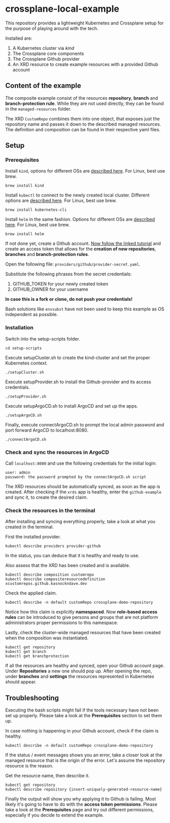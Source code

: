 # crossplane-local-example

This repository provides a lightweight Kubernetes and Crossplane setup for the purpose of playing around with the tech.

Installed are:

1. A Kubernetes cluster via *kind*
2. The Crossplane core components
3. The Crossplane Github provider
4. An XRD resource to create example resources with a provided Github account

## Content of the example

The composite example consist of the resources **repository**, **branch** and **branch-protection rule**.
While they are not used directly, they can be found in the `managed-resources` folder.

The XRD `CustomRepo` combines them into one object, that exposes just the repository name and passes it down to the described managed resources.
The definition and composition can be found in their respective yaml files.

## Setup

### Prerequisites

Install `kind`, options for different OSs are [described here](https://kind.sigs.k8s.io/docs/user/quick-start/#installation).
For Linux, best use brew.

`brew install kind`

Install `kubectl` to connect to the newly created local cluster. Different options are [described here](https://kubernetes.io/docs/tasks/tools/#kubectl).
For Linux, best use brew.

`brew install kubernetes-cli`

Install `helm` in the same fashion. Options for different OSs are [described here](https://helm.sh/docs/intro/install/).
For Linux, best use brew.

`brew install helm`

If not done yet, create a Github account.
[Now follow the linked tutorial](https://docs.github.com/en/authentication/keeping-your-account-and-data-secure/creating-a-personal-access-token) and create an access token 
that allows for the **creation of new repositories**, **branches** and **branch-protection rules**.

Open the following file: `providers/github/provider-secret.yaml`.

Substitute the following phrases from the secret credentials: 

1. GITHUB_TOKEN for your newly created token
2. GITHUB_OWNER for your username

**In case this is a fork or clone, do not push your credentials!**

Bash solutions like `envsubst` have not been used to keep this example as OS independent as possible.

### Installation

Switch into the setup-scripts folder.

`cd setup-scripts`

Execute setupCluster.sh to create the kind-cluster and set the proper Kubernetes context.

`./setupCluster.sh`

Execute setupProvider.sh to install the Github-provider and its access credentials.

`./setupProvider.sh`

Execute setupArgoCD.sh to install ArgoCD and set up the apps.

`./setupArgoCD.sh`

Finally, execute connectArgoCD.sh to prompt the local admin password and port forward ArgoCD to localhost:8080.

`./connectArgoCD.sh`

### Check and sync the resources in ArgoCD

Call `localhost:8080` and use the following credentials for the initial login:  

```
user: admin  
password: the password prompted by the connectArgoCD.sh script  
```

The XRD resources should be automatically synced, as soon as the app is created. After checking if the `xrds` app is healthy, enter the `github-example` and sync it, to create the desired claim.

### Check the resources in the terminal

After installing and syncing everything properly, take a look at what you created in the terminal.

First the installed provider.

`kubectl describe providers provider-github`

In the status, you can deduce that it is healthy and ready to use.

Also assess that the XRD has been created and is available.

`kubectl describe composition customrepo`  
`kubectl describe compositeresourcedefinition xcustomrepos.github.kasnockndave.dev`

Check the applied claim.

`kubectl describe -n default customRepo crossplane-demo-repository`

Notice how this claim is explicitly **namespaced**. 
Now **role-based access rules** can be introduced to give persons and groups that are not platform administrators proper permissions to this namespace.

Lastly, check the cluster-wide managed resources that have been created when the composition was instantiated.

`kubectl get repository`  
`kubectl get branch`  
`kubectl get branchprotection`

If all the resources are healthy and synced, open your Github account page.
Under **Repositories** a new one should pop up.
After opening the repo, under **branches** and **settings** the resources represented in Kubernetes should appear.

## Troubleshooting

Executing the bash scripts might fail if the tools necessary have not been set up properly.
Please take a look at the **Prerequisites** section to set them up.

In case nothing is happening in your Github account, check if the claim is healthy.

`kubectl describe -n default customRepo crossplane-demo-repository`

If the status / event messages shows you an error, take a closer look at the managed resource that is the origin of the error.
Let's assume the repository resource is the reason.

Get the resource name, then describe it.

`kubectl get repository`  
`kubectl describe repository {insert-uniquely-generated-resource-name}`

Finally the output will show you why applying it to Github is failing. 
Most likely it's going to have to do with the **access token permissions**.
Please take a look at the **Prerequisites** page and try out different permissions, especially if you decide to extend the example.
